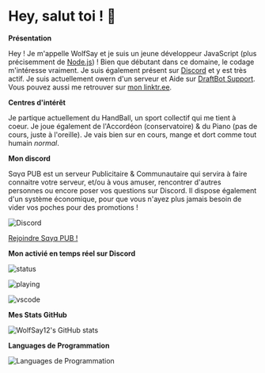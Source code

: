 # Hey, salut toi ! 🫵

__Présentation__

Hey ! Je m'appelle WolfSay et je suis un jeune développeur JavaScript (plus précisemment de [Node.js](https://nodejs.org/fr)) ! Bien que débutant dans ce domaine, le codage m'intéresse vraiment. Je suis également présent sur [Discord](https://discord.com/) et y est très actif. Je suis actuellement owern d'un serveur et Aide sur [DraftBot Support](https://discord.gg/draftbot-support). Vous pouvez aussi me retrouver sur [mon linktr.ee](https://lintr.ee/_wolfsay).

__Centres d'intérêt__

Je partique actuellement du HandBall, un sport collectif qui me tient à coeur. Je joue également de l'Accordéon (conservatoire) & du Piano (pas de cours, juste à l'oreille). Je vais bien sur en cours, mange et dort comme tout humain *normal*.

__Mon discord__

Sɑγɑ PUB est un serveur Publicitaire & Communautaire qui servira à faire connaitre votre serveur, et/ou à vous amuser, rencontrer d'autres personnes ou encore poser vos questions sur Discord.
Il dispose également d'un système économique, pour que vous n'ayez plus jamais besoin de vider vos poches pour des promotions !

![Discord](https://img.shields.io/discord/1119941770189479942?logo=discord&logoColor=%235865F2&label=Saya%20PUB)

[Rejoindre Sɑγɑ PUB !](https://discord.gg/Q555wpjvHa)


__Mon activié en temps réel sur Discord__

![status](https://api.statusbadges.me/badge/status/1015312503732961320?simple=true&style=for-the-badge)

![playing](https://api.statusbadges.me/badge/playing/1015312503732961320?style=for-the-badge)

![vscode](https://api.statusbadges.me/badge/vscode/1015312503732961320?style=for-the-badge)

__Mes Stats GitHub__

![WolfSay12's GitHub stats](https://github-readme-stats.vercel.app/api?username=wolfsay12&show_icons=true&theme=radical)

__Languages de Programmation__

![Languages de Programmation](https://github-readme-stats.vercel.app/api/top-langs/?username=WolfSay12&layout=compact)
